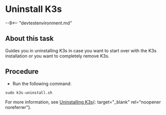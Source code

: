 # Uninstall K3s

--8<-- "devtestenvironment.md"

## About this task

Guides you in uninstalling K3s in case you want to start over with the K3s installation or you want to completely remove K3s.

## Procedure

- Run the following command:

```
sudo k3s-uninstall.sh
```

For more information, see [Uninstalling K3s](https://docs.k3s.io/installation/uninstall){: target="_blank" rel="noopener noreferrer"}.